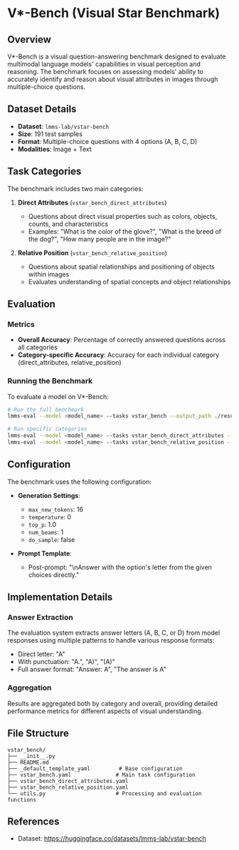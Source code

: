# V*-Bench (Visual Star Benchmark)

## Overview

V*-Bench is a visual question-answering benchmark designed to evaluate multimodal language models' capabilities in visual perception and reasoning. The benchmark focuses on assessing models' ability to accurately identify and reason about visual attributes in images through multiple-choice questions.

## Dataset Details

- **Dataset**: `lmms-lab/vstar-bench`
- **Size**: 191 test samples
- **Format**: Multiple-choice questions with 4 options (A, B, C, D)
- **Modalities**: Image + Text

## Task Categories

The benchmark includes two main categories:

1. **Direct Attributes** (`vstar_bench_direct_attributes`)
   - Questions about direct visual properties such as colors, objects, counts, and characteristics
   - Examples: "What is the color of the glove?", "What is the breed of the dog?", "How many people are in the image?"

2. **Relative Position** (`vstar_bench_relative_position`)
   - Questions about spatial relationships and positioning of objects within images
   - Evaluates understanding of spatial concepts and object relationships

## Evaluation

### Metrics
- **Overall Accuracy**: Percentage of correctly answered questions across all categories
- **Category-specific Accuracy**: Accuracy for each individual category (direct_attributes, relative_position)

### Running the Benchmark

To evaluate a model on V*-Bench:

```bash
# Run the full benchmark
lmms-eval --model <model_name> --tasks vstar_bench --output_path ./results

# Run specific categories
lmms-eval --model <model_name> --tasks vstar_bench_direct_attributes --output_path ./results
lmms-eval --model <model_name> --tasks vstar_bench_relative_position --output_path ./results
```

## Configuration

The benchmark uses the following configuration:
- **Generation Settings**:
  - `max_new_tokens`: 16
  - `temperature`: 0
  - `top_p`: 1.0
  - `num_beams`: 1
  - `do_sample`: false

- **Prompt Template**:
  - Post-prompt: "\nAnswer with the option's letter from the given choices directly."

## Implementation Details

### Answer Extraction
The evaluation system extracts answer letters (A, B, C, or D) from model responses using multiple patterns to handle various response formats:
- Direct letter: "A"
- With punctuation: "A.", "A)", "(A)"
- Full answer format: "Answer: A", "The answer is A"

### Aggregation
Results are aggregated both by category and overall, providing detailed performance metrics for different aspects of visual understanding.

## File Structure

```
vstar_bench/
├── __init__.py
├── README.md
├── _default_template_yaml         # Base configuration
├── vstar_bench.yaml              # Main task configuration
├── vstar_bench_direct_attributes.yaml
├── vstar_bench_relative_position.yaml
└── utils.py                      # Processing and evaluation functions
```

## References

- Dataset: https://huggingface.co/datasets/lmms-lab/vstar-bench